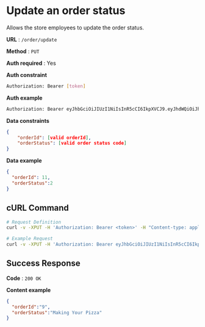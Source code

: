 # Update an order status 
Allows the store employees to update the order status.

**URL** : `/order/update`

**Method** : `PUT`

**Auth required** : Yes

**Auth constraint**
```bash
Authorization: Bearer [token]
```

**Auth example**
```bash
Authorization: Bearer eyJhbGciOiJIUzI1NiIsInR5cCI6IkpXVCJ9.eyJhdWQiOiJhbnkiLCJleHAiOjE2MDk3ODgwMjIsImlzcyI6ImF1dGgtYXBwIiwic3ViIjoibWVkaXVtIn0.hrLAEbHKLHrTXG7_9TVot8Dubq2hHia5khMQeTUqJLs
```

**Data constraints**
```json
{
    "orderId": [valid orderId], 
    "orderStatus": [valid order status code]
}
```

**Data example**
```json
{
  "orderId": 11, 
  "orderStatus":2
}
```

## cURL Command
```bash
# Request Definition
curl -v -XPUT -H 'Authorization: Bearer <token>' -H "Content-type: application/json" -d '{"orderId": <orderId>, "orderStatus":<orderStatusCode>}' 'https://pizza-api-service.herokuapp.com/order/update'

# Example Request
curl -v -XPUT -H 'Authorization: Bearer eyJhbGciOiJIUzI1NiIsInR5cCI6IkpXVCJ9.eyJhdWQiOiJhbnkiLCJleHAiOjE2MDk3ODgwMjIsImlzcyI6ImF1dGgtYXBwIiwic3ViIjoibWVkaXVtIn0.hrLAEbHKLHrTXG7_9TVot8Dubq2hHia5khMQeTUqJLs' -H "Content-type: application/json" -d '{"orderId": 11, "orderStatus":2}' 'https://pizza-api-service.herokuapp.com/order/update'
```

## Success Response
**Code** : `200 OK`

**Content example**

```json
{
  "orderId":"9",
  "orderStatus":"Making Your Pizza"
}
```